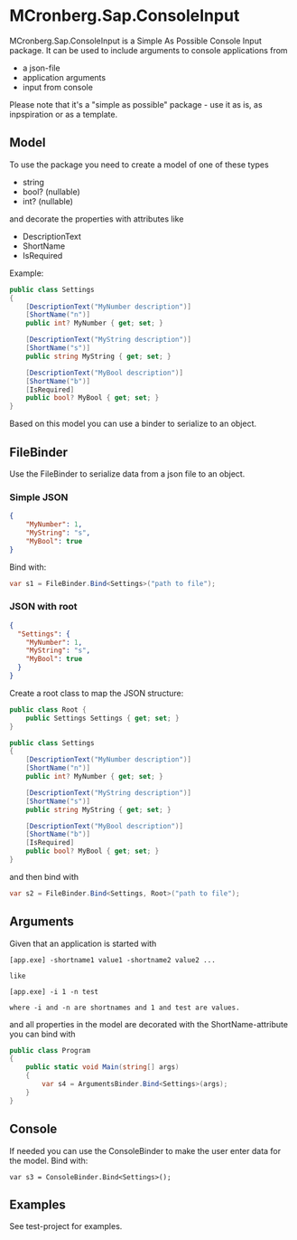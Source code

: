 # MCronberg.Sap.ConsoleInput

MCronberg.Sap.ConsoleInput is a Simple As Possible Console Input package. It can be used to include arguments to console applications from

- a json-file
- application arguments
- input from console

Please note that it's a "simple as possible" package - use it as is, as inpspiration or as a template.

## Model

To use the package you need to create a model of one of these types

- string
- bool? (nullable)
- int? (nullable)

and decorate the properties with attributes like

- DescriptionText
- ShortName
- IsRequired

Example:

```csharp
public class Settings
{
    [DescriptionText("MyNumber description")]
    [ShortName("n")]
    public int? MyNumber { get; set; }

    [DescriptionText("MyString description")]
    [ShortName("s")]
    public string MyString { get; set; }

    [DescriptionText("MyBool description")]
    [ShortName("b")]
    [IsRequired]
    public bool? MyBool { get; set; }
}
```

Based on this model you can use a binder to serialize to an object.

## FileBinder

Use the FileBinder to serialize data from a json file to an object.

### Simple JSON

```json
{
    "MyNumber": 1,
    "MyString": "s",
    "MyBool": true
}
```

Bind with:

```csharp
var s1 = FileBinder.Bind<Settings>("path to file");
```

### JSON with root

```json
{
  "Settings": {
    "MyNumber": 1,
    "MyString": "s",
    "MyBool": true
  }
}
```

Create a root class to map the JSON structure:

```csharp
public class Root {
    public Settings Settings { get; set; }
}

public class Settings
{
    [DescriptionText("MyNumber description")]
    [ShortName("n")]
    public int? MyNumber { get; set; }

    [DescriptionText("MyString description")]
    [ShortName("s")]
    public string MyString { get; set; }

    [DescriptionText("MyBool description")]
    [ShortName("b")]
    [IsRequired]
    public bool? MyBool { get; set; }
}
```

and then bind with

```csharp
var s2 = FileBinder.Bind<Settings, Root>("path to file");
```
## Arguments

Given that an application is started with

```
[app.exe] -shortname1 value1 -shortname2 value2 ...

like

[app.exe] -i 1 -n test

where -i and -n are shortnames and 1 and test are values.
```

and all properties in the model are decorated with the ShortName-attribute you can bind with

```csharp
public class Program
{
    public static void Main(string[] args)
    {
        var s4 = ArgumentsBinder.Bind<Settings>(args);
    }
}
```

## Console

If needed you can use the ConsoleBinder to make the user enter data for the model. Bind with:

```
var s3 = ConsoleBinder.Bind<Settings>();
```

## Examples

See test-project for examples.
